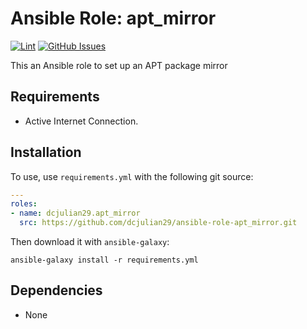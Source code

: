 # Ansible Role: apt_mirror

[![Lint](https://github.com/dcjulian29/ansible-role-apt_mirror/actions/workflows/lint.yml/badge.svg)](https://github.com/dcjulian29/ansible-role-apt_mirror/actions/workflows/lint.yml) [![GitHub Issues](https://img.shields.io/github/issues-raw/dcjulian29/ansible-role-apt_mirror.svg)](https://github.com/dcjulian29/ansible-role-apt_mirror/issues)

This an Ansible role to set up an APT package mirror

## Requirements

- Active Internet Connection.

## Installation

To use, use `requirements.yml` with the following git source:

```yaml
---
roles:
- name: dcjulian29.apt_mirror
  src: https://github.com/dcjulian29/ansible-role-apt_mirror.git
  ```

Then download it with `ansible-galaxy`:

```shell
ansible-galaxy install -r requirements.yml
```

## Dependencies

- None
